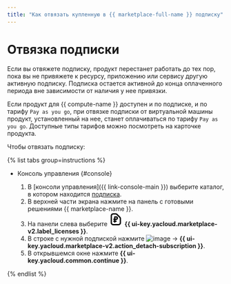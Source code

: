```yaml
---
title: "Как отвязать купленную в {{ marketplace-full-name }} подписку"
---
```


# Отвязка подписки

Если вы отвяжете подписку, продукт перестанет работать до тех пор, пока вы не привяжете к ресурсу, приложению или сервису другую активную подписку. Подписка остается активной до конца оплаченного периода вне зависимости от наличия у нее привязки.

Если продукт для {{ compute-name }} доступен и по подписке, и по тарифу `Pay as you go`, при отвязке подписки от виртуальной машины продукт, установленный на нее, станет оплачиваться по тарифу `Pay as you go`. Доступные типы тарифов можно посмотреть на карточке продукта.

Чтобы отвязать подписку:

{% list tabs group=instructions %}

- Консоль управления {#console}

    1. В [консоли управления]({{ link-console-main }}) выберите каталог, в котором находится [подписка](../../concepts/users/subscription.md).
    1. В верхней части экрана нажмите на панель с готовыми решениями {{ marketplace-name }}.
    1. На панели слева выберите ![image](../../../_assets/console-icons/file-ruble.svg) **{{ ui-key.yacloud.marketplace-v2.label_licenses }}**.
    1. В строке с нужной подпиской нажмите ![image](../../../_assets/console-icons/ellipsis.svg) → **{{ ui-key.yacloud.marketplace-v2.action_detach-subscription }}**.
    1. В открывшемся окне нажмите **{{ ui-key.yacloud.common.continue }}**.

{% endlist %}
